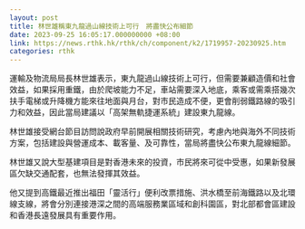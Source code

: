 ```yaml
---
layout: post
title: 林世雄稱東九龍過山線技術上可行　將盡快公布細節
date: 2023-09-25 16:05:17.000000000 +08:00
link: https://news.rthk.hk/rthk/ch/component/k2/1719957-20230925.htm
categories: rthk
---
```


運輸及物流局局長林世雄表示，東九龍過山線技術上可行，但需要兼顧造價和社會效益，如果採用重鐵，由於爬坡能力不足，車站需要深入地底，乘客或需乘搭幾次扶手電梯或升降機方能來往地面與月台，對市民造成不便，更會削弱鐵路線的吸引力和效益，因此當局建議以「高架無軌捷運系統」建設東九龍線。

林世雄接受網台節目訪問說政府早前開展相關技術研究，考慮內地與海外不同技術方案，包括建設與營運成本、載客量、及可靠性，當局將盡快公布東九龍線細節。

林世雄又說大型基建項目是對香港未來的投資，市民將來可從中受惠，如果新發展區欠缺交通配套，也無法發揮其效益。

他又提到高鐵最近推出福田「靈活行」便利改票措施、洪水橋至前海鐵路以及北環線支線，將會分別連接港深之間的高端服務業區域和創科園區，對北部都會區建設和香港長遠發展具有重要作用。
